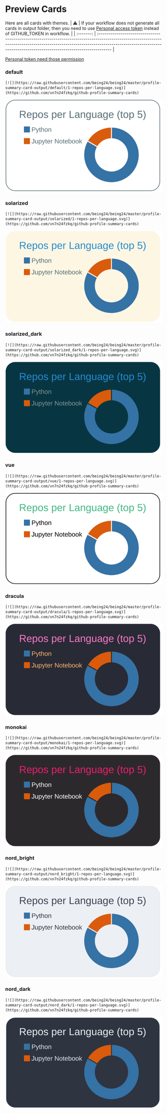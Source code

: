 
# Preview Cards

Here are all cards with themes.
| :warning: | If your workflow does not generate all cards in output folder, then you need to use [Personal access token](https://docs.github.com/en/actions/configuring-and-managing-workflows/creating-and-storing-encrypted-secrets) instead of GITHUB_TOKEN in workflow. |
| :-------: | :------------------------------------------------------------------------------------------------------------------------------------------------------------------------------------------------------------------------------------------------ |

[Personal token need those permission](https://github.com/vn7n24fzkq/github-profile-summary-cards/wiki/Personal-access-token-permissions)


### default


```
[![](https://raw.githubusercontent.com/being24/being24/master/profile-summary-card-output/default/1-repos-per-language.svg)](https://github.com/vn7n24fzkq/github-profile-summary-cards)
```
![](https://raw.githubusercontent.com/being24/being24/master/profile-summary-card-output/default/1-repos-per-language.svg)


### solarized


```
[![](https://raw.githubusercontent.com/being24/being24/master/profile-summary-card-output/solarized/1-repos-per-language.svg)](https://github.com/vn7n24fzkq/github-profile-summary-cards)
```
![](https://raw.githubusercontent.com/being24/being24/master/profile-summary-card-output/solarized/1-repos-per-language.svg)


### solarized_dark


```
[![](https://raw.githubusercontent.com/being24/being24/master/profile-summary-card-output/solarized_dark/1-repos-per-language.svg)](https://github.com/vn7n24fzkq/github-profile-summary-cards)
```
![](https://raw.githubusercontent.com/being24/being24/master/profile-summary-card-output/solarized_dark/1-repos-per-language.svg)


### vue


```
[![](https://raw.githubusercontent.com/being24/being24/master/profile-summary-card-output/vue/1-repos-per-language.svg)](https://github.com/vn7n24fzkq/github-profile-summary-cards)
```
![](https://raw.githubusercontent.com/being24/being24/master/profile-summary-card-output/vue/1-repos-per-language.svg)


### dracula


```
[![](https://raw.githubusercontent.com/being24/being24/master/profile-summary-card-output/dracula/1-repos-per-language.svg)](https://github.com/vn7n24fzkq/github-profile-summary-cards)
```
![](https://raw.githubusercontent.com/being24/being24/master/profile-summary-card-output/dracula/1-repos-per-language.svg)


### monokai


```
[![](https://raw.githubusercontent.com/being24/being24/master/profile-summary-card-output/monokai/1-repos-per-language.svg)](https://github.com/vn7n24fzkq/github-profile-summary-cards)
```
![](https://raw.githubusercontent.com/being24/being24/master/profile-summary-card-output/monokai/1-repos-per-language.svg)


### nord_bright


```
[![](https://raw.githubusercontent.com/being24/being24/master/profile-summary-card-output/nord_bright/1-repos-per-language.svg)](https://github.com/vn7n24fzkq/github-profile-summary-cards)
```
![](https://raw.githubusercontent.com/being24/being24/master/profile-summary-card-output/nord_bright/1-repos-per-language.svg)


### nord_dark


```
[![](https://raw.githubusercontent.com/being24/being24/master/profile-summary-card-output/nord_dark/1-repos-per-language.svg)](https://github.com/vn7n24fzkq/github-profile-summary-cards)
```
![](https://raw.githubusercontent.com/being24/being24/master/profile-summary-card-output/nord_dark/1-repos-per-language.svg)

